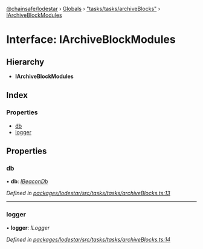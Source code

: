 [@chainsafe/lodestar](../README.md) › [Globals](../globals.md) › ["tasks/tasks/archiveBlocks"](../modules/_tasks_tasks_archiveblocks_.md) › [IArchiveBlockModules](_tasks_tasks_archiveblocks_.iarchiveblockmodules.md)

# Interface: IArchiveBlockModules

## Hierarchy

* **IArchiveBlockModules**

## Index

### Properties

* [db](_tasks_tasks_archiveblocks_.iarchiveblockmodules.md#db)
* [logger](_tasks_tasks_archiveblocks_.iarchiveblockmodules.md#logger)

## Properties

###  db

• **db**: *[IBeaconDb](_db_api_beacon_interface_.ibeacondb.md)*

*Defined in [packages/lodestar/src/tasks/tasks/archiveBlocks.ts:13](https://github.com/ChainSafe/lodestar/blob/40c050469/packages/lodestar/src/tasks/tasks/archiveBlocks.ts#L13)*

___

###  logger

• **logger**: *ILogger*

*Defined in [packages/lodestar/src/tasks/tasks/archiveBlocks.ts:14](https://github.com/ChainSafe/lodestar/blob/40c050469/packages/lodestar/src/tasks/tasks/archiveBlocks.ts#L14)*
